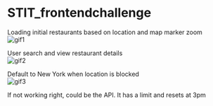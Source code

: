 # STIT_frontendchallenge

Loading initial restaurants based on location and map marker zoom\
![gif1](https://media.giphy.com/media/hVJ94IQHfZcUvV5ONS/giphy.gif)</br>

User search and view restaurant details\
![gif2](https://media.giphy.com/media/WqLwLTK2lXMUAPLHn5/giphy.gif)</br>

Default to New York when location is blocked\
![gif3](https://media.giphy.com/media/igbyyKIbDskch1ws7v/giphy.gif)


If not working right, could be the API. It has a limit and resets at 3pm
